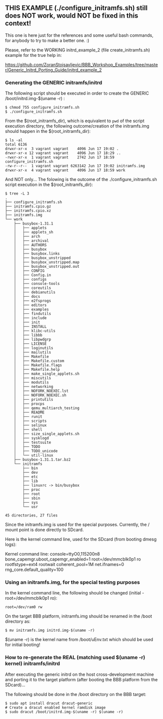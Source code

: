## THIS EXAMPLE (./configure_initramfs.sh) still does NOT work, would NOT be fixed in this context!

This one is here just for the references and some useful bash commands, for anybody to try to make a better one. :)

Please, refer to the WORKING initrd_example_2 (file create_initramfs.sh) example for the true help in:

https://github.com/ZoranStojsavljevic/BBB_Workshop_Examples/tree/master/Generic_Initrd_Porting_Guide/initrd_example_2

### Generating the GENERIC initramfs/initrd

The following script should be executed in order to create the GENERIC /boot/initrd.img-$(uname -r) :

	$ chmod 755 configure_initramfs.sh
	$ ./configure_initramfs.sh

From the $(root_initramfs_dir), which is equivalent to `pwd` of the script execution directory,
the following outcome/creation of the initramfs.img should happen in the $(root_initramfs_dir):

	$ ls -al
	total 6136
	drwxr-xr-x  3 vagrant vagrant    4096 Jun 17 19:02 .
	drwxr-xr-x 12 vagrant vagrant    4096 Jun 17 18:29 ..
	-rwxr-xr-x  1 vagrant vagrant    2742 Jun 17 18:59 configure_initramfs.sh
	-rw-r--r--  1 vagrant vagrant 6263142 Jun 17 19:02 initramfs.img
	drwxr-xr-x  4 vagrant vagrant    4096 Jun 17 18:59 work

And NOT only... The folowing is the outcome of the ./configure_initramfs.sh script execution in
the $(root_initramfs_dir):

	$ tree -L 3
	.
	├── configure_initramfs.sh
	├── initramfs.cpio.gz
	├── initramfs.cpio.xz
	├── initramfs.img
	└── work
	    ├── busybox-1.31.1
	    │   ├── applets
	    │   ├── applets_sh
	    │   ├── arch
	    │   ├── archival
	    │   ├── AUTHORS
	    │   ├── busybox
	    │   ├── busybox.links
	    │   ├── busybox_unstripped
	    │   ├── busybox_unstripped.map
	    │   ├── busybox_unstripped.out
	    │   ├── CONFIG
	    │   ├── Config.in
	    │   ├── configs
	    │   ├── console-tools
	    │   ├── coreutils
	    │   ├── debianutils
	    │   ├── docs
	    │   ├── e2fsprogs
	    │   ├── editors
	    │   ├── examples
	    │   ├── findutils
	    │   ├── include
	    │   ├── init
	    │   ├── INSTALL
	    │   ├── klibc-utils
	    │   ├── libbb
	    │   ├── libpwdgrp
	    │   ├── LICENSE
	    │   ├── loginutils
	    │   ├── mailutils
	    │   ├── Makefile
	    │   ├── Makefile.custom
	    │   ├── Makefile.flags
	    │   ├── Makefile.help
	    │   ├── make_single_applets.sh
	    │   ├── miscutils
	    │   ├── modutils
	    │   ├── networking
	    │   ├── NOFORK_NOEXEC.lst
	    │   ├── NOFORK_NOEXEC.sh
	    │   ├── printutils
	    │   ├── procps
	    │   ├── qemu_multiarch_testing
	    │   ├── README
	    │   ├── runit
	    │   ├── scripts
	    │   ├── selinux
	    │   ├── shell
	    │   ├── size_single_applets.sh
	    │   ├── sysklogd
	    │   ├── testsuite
	    │   ├── TODO
	    │   ├── TODO_unicode
	    │   └── util-linux
	    ├── busybox-1.31.1.tar.bz2
	    └── initramfs
	        ├── bin
	        ├── dev
	        ├── etc
	        ├── lib
	        ├── linuxrc -> bin/busybox
	        ├── proc
	        ├── root
	        ├── sbin
	        ├── sys
	        └── usr

	45 directories, 27 files

Since the initramfs.img is used for the special purposes. Currently, the / mount point is done
directly to SDcard.

Here is the kernel command line, used for the SDcard (from booting dmesg logs):

Kernel command line: console=ttyO0,115200n8 bone_capemgr.uboot_capemgr_enabled=1 root=/dev/mmcblk0p1 ro \
rootfstype=ext4 rootwait coherent_pool=1M net.ifnames=0 rng_core.default_quality=100

### Using an initramfs.img, for the special testing purposes

In the kernel command line, the following should be changed (initial - root=/dev/mmcblk0p1 ro):

	root=/dev/ram0 rw

On the target BBB platform, initramfs.img should be renamed in the /boot directory as:

	$ mv initramfs.img initrd.img-$(uname -r)

$(uname -r) is the kernel name from /boot/uEnv.txt which should be used for initial booting!

### How to re-generate the REAL (matching used $(uname -r) kernel) initramfs/initrd

After executing the generic initrd on the host cross-development machine and porting
it to the target platform (after booting the BBB platform from the SDcard)...

The following should be done in the /boot directory on the BBB target:

	$ sudo apt install dracut dracut-generic
	# Create a dracut enabled kernel ramdisk image
	$ sudo dracut /boot/initrd.img-$(uname -r) $(uname -r)
